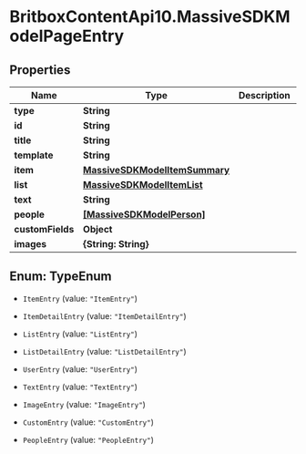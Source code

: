 # BritboxContentApi10.MassiveSDKModelPageEntry

## Properties
Name | Type | Description | Notes
------------ | ------------- | ------------- | -------------
**type** | **String** |  | [optional] 
**id** | **String** |  | [optional] 
**title** | **String** |  | [optional] 
**template** | **String** |  | [optional] 
**item** | [**MassiveSDKModelItemSummary**](MassiveSDKModelItemSummary.md) |  | [optional] 
**list** | [**MassiveSDKModelItemList**](MassiveSDKModelItemList.md) |  | [optional] 
**text** | **String** |  | [optional] 
**people** | [**[MassiveSDKModelPerson]**](MassiveSDKModelPerson.md) |  | [optional] 
**customFields** | **Object** |  | [optional] 
**images** | **{String: String}** |  | [optional] 


<a name="TypeEnum"></a>
## Enum: TypeEnum


* `ItemEntry` (value: `"ItemEntry"`)

* `ItemDetailEntry` (value: `"ItemDetailEntry"`)

* `ListEntry` (value: `"ListEntry"`)

* `ListDetailEntry` (value: `"ListDetailEntry"`)

* `UserEntry` (value: `"UserEntry"`)

* `TextEntry` (value: `"TextEntry"`)

* `ImageEntry` (value: `"ImageEntry"`)

* `CustomEntry` (value: `"CustomEntry"`)

* `PeopleEntry` (value: `"PeopleEntry"`)




